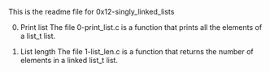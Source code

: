 This is the readme file for 0x12-singly_linked_lists

0. Print list
The file 0-print_list.c is a function that prints all the elements of a list_t list.

1. List length
The file 1-list_len.c is a function that returns the number of elements in a linked list_t list.

